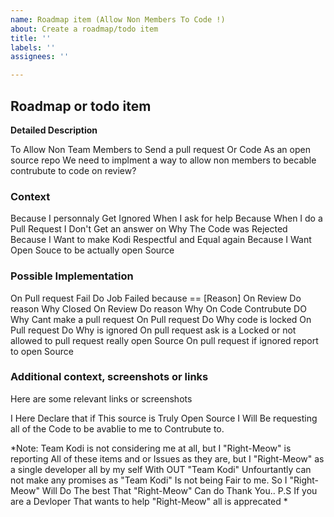 ```yaml
---
name: Roadmap item (Allow Non Members To Code !)
about: Create a roadmap/todo item
title: ''
labels: ''
assignees: ''

---
```


<!--- Please fill out this template to the best of your ability. You can always edit this issue once you have created it. -->
## Roadmap or todo item
**Detailed Description**
<!--- Provide a detailed description of the change or addition you are proposing -->
To Allow Non Team Members to Send a pull request Or Code
As an open source repo We need to implment a way to allow non members to becable contrubute to code on review?


### Context
<!--- Why is this change important to you? How would you use it? -->
<!--- How can it benefit other users? -->

Because I personnaly Get Ignored When I ask for help
Because When I do a Pull Request I Don't Get an answer on Why The Code was Rejected
Because I Want to make Kodi Respectful and Equal again
Because I Want Open Souce to be actually open Source 

### Possible Implementation
<!--- Not obligatory, but suggest an idea for implementing addition or change -->
On Pull request Fail Do Job Failed because == [Reason] 
On Review Do reason Why Closed
On Review Do reason Why 
On Code Contrubute DO Why Cant make a pull request
On Pull request Do Why code is locked
On Pull request Do Why is ignored
On pull request ask is a Locked or not allowed to pull request really open Source
On pull request if ignored report to open Source 



### Additional context, screenshots or links
Here are some relevant links or screenshots
<!--- Put your text below this line -->
I Here Declare that if This source is Truly Open Source I Will Be requesting all of the Code to be avablie to me to Contrubute to.




<!--- End of this issue -->
*Note: Team Kodi is not considering me at all, but I "Right-Meow" is reporting All of these items and or Issues as they are, but I "Right-Meow" as a single developer all by my self With OUT "Team Kodi" Unfourtantly can not make any promises as "Team Kodi" Is not being Fair to me. So I "Right-Meow" Will Do The best That "Right-Meow" Can do Thank You.. P.S If you are a Devloper That wants to help "Right-Meow" all is apprecated *
